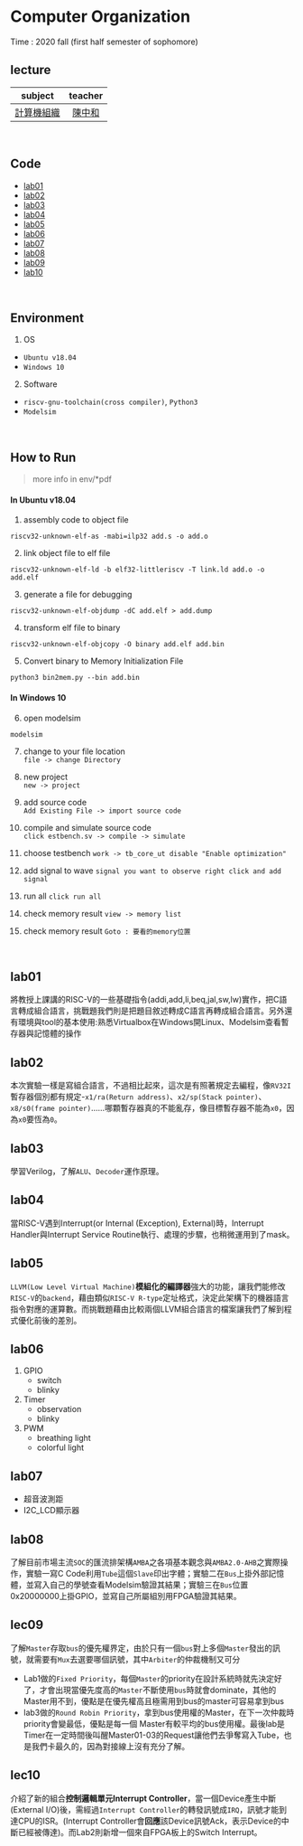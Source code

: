# Computer Organization
Time : 2020 fall (first half semester of sophomore)

## lecture
|subject|teacher|
|:-:|:-:|
|[計算機組織](http://class-qry.acad.ncku.edu.tw/syllabus/online_display.php?syear=0109&sem=1&co_no=E221700&class_code=2)|[陳中和](https://caslab.ee.ncku.edu.tw/)|

<br>

## Code
- [lab01](#lab01)
- [lab02](#lab02)
- [lab03](#lab03)
- [lab04](#lab04)
- [lab05](#lab05)
- [lab06](#lab06)
- [lab07](#lab07)
- [lab08](#lab08)
- [lab09](#lab09)
- [lab10](#lab10)

<br>

## Environment
1. OS
- `Ubuntu v18.04`
- `Windows 10`
2. Software
- `riscv-gnu-toolchain(cross compiler)`, `Python3`
- `Modelsim`

<br>

## How to Run
>more info in env/*pdf
#### In Ubuntu v18.04
1. assembly code to object file
```
riscv32-unknown-elf-as -mabi=ilp32 add.s -o add.o
```

2. link object file to elf file
```
riscv32-unknown-elf-ld -b elf32-littleriscv -T link.ld add.o -o add.elf
```

3. generate a file for debugging
```
riscv32-unknown-elf-objdump -dC add.elf > add.dump
```

4. transform elf file to binary
```
riscv32-unknown-elf-objcopy -O binary add.elf add.bin
```

5. Convert binary to Memory Initialization File
```
python3 bin2mem.py --bin add.bin
```
#### In Windows 10
6. open modelsim
```
modelsim
```
7. change to your file location<br>
`file -> change Directory`

8. new project<br>
`new -> project`

9. add source code<br>
`Add Existing File -> import source code`

10. compile and simulate source code<br>
`click estbench.sv -> compile -> simulate`

11. choose testbench
`work -> tb_core_ut disable "Enable optimization"`

12. add signal to wave
`signal you want to observe right click and add signal`

13. run all
`click run all`

14. check memory result
`view -> memory list`

15. check memory result
`Goto : 要看的memory位置`


<br>

## lab01
將教授上課講的RISC-V的一些基礎指令(addi,add,li,beq,jal,sw,lw)實作，把C語言轉成組合語言，挑戰題我們則是把題目敘述轉成C語言再轉成組合語言。另外還有環境與tool的基本使用:熟悉Virtualbox在Windows開Linux、Modelsim查看暫存器與記憶體的操作

## lab02
本次實驗一樣是寫組合語言，不過相比起來，這次是有照著規定去編程，像`RV32I`暫存器個別都有規定-`x1/ra(Return address)`、`x2/sp(Stack pointer)`、`x8/s0(frame pointer)`......哪顆暫存器真的不能亂存，像目標暫存器不能為`x0`，因為`x0`要恆為`0`。

## lab03
學習Verilog，了解`ALU`、`Decoder`運作原理。

## lab04
當RISC-V遇到Interrupt(or Internal (Exception), External)時，Interrupt Handler與Interrupt Service Routine執行、處理的步驟，也稍微運用到了mask。

## lab05
`LLVM(Low Level Virtual Machine)`**模組化的編譯器**強大的功能，讓我們能修改`RISC-V`的`backend`，藉由類似`RISC-V R-type`定址格式，決定此架構下的機器語言指令對應的運算數。而挑戰題藉由比較兩個LLVM組合語言的檔案讓我們了解到程式優化前後的差別。

## lab06
1. GPIO 
    - switch
    - blinky
2. Timer
    - observation
    - blinky
3. PWM
    - breathing light
    - colorful light

## lab07
- 超音波測距
- I2C_LCD顯示器

## lab08
了解目前市場主流`SOC`的匯流排架構`AMBA`之各項基本觀念與`AMBA2.0-AHB`之實際操作，實驗一寫C Code利用`Tube`這個`Slave`印出字體；實驗二在`Bus`上掛外部記憶體，並寫入自己的學號查看Modelsim驗證其結果；實驗三在`Bus`位置0x20000000上掛GPIO，並寫自己所屬組別用FPGA驗證其結果。

## lec09
了解`Master`存取`bus`的優先權界定，由於只有一個`bus`對上多個`Master`發出的訊號，就需要有`Mux`去選要哪個訊號，其中`Arbiter`的仲裁機制又可分
- Lab1做的`Fixed Priority`，每個`Master`的priority在設計系統時就先決定好了，才會出現當優先度高的`Master`不斷使用`bus`時就會dominate，其他的Master用不到，優點是在優先權高且極需用到bus的master可容易拿到bus
- lab3做的`Round Robin Priority`，拿到bus使用權的Master，在下一次仲裁時priority會變最低，優點是每一個 Master有較平均的bus使用權。最後lab是Timer在一定時間後叫醒Master01-03的Request讓他們去爭奪寫入Tube，也是我們卡最久的，因為對接線上沒有充分了解。

## lec10
介紹了新的組合**控制邏輯單元Interrupt Controller**，當一個Device產生中斷(External I/O)後，需經過`Interrupt Controller`的轉發訊號成`IRQ`，訊號才能到達CPU的ISR。(Interrupt Controller會**回應**該Device訊號Ack，表示Device的中斷已經被傳達)。而Lab2則新增一個來自FPGA板上的Switch Interrupt。
